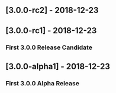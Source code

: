 ## [3.0.0-rc2] - 2018-12-23

## [3.0.0-rc1] - 2018-12-23
### First 3.0.0 Release Candidate

## [3.0.0-alpha1] - 2018-12-23
### First 3.0.0 Alpha Release
